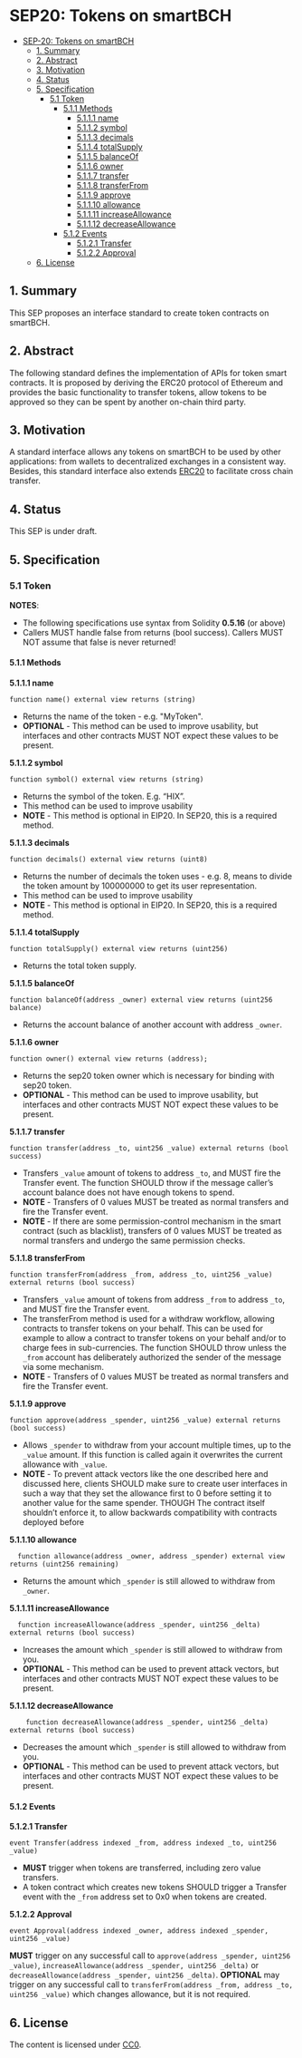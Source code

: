 # SEP20: Tokens on smartBCH

* [SEP-20: Tokens on smartBCH](sep-20.md#sep20-tokens-on-smartbch)
  * [1. Summary](sep-20.md#1--summary)
  * [2. Abstract](sep-20.md#2--abstract)
  * [3. Motivation](sep-20.md#3--motivation)
  * [4. Status](sep-20.md#4--status)
  * [5. Specification](sep-20.md#5--specification)
    * [5.1 Token](sep-20.md#51-token)
      * [5.1.1 Methods](sep-20.md#511-methods)
        * [5.1.1.1 name](sep-20.md#5111-name)
        * [5.1.1.2 symbol](sep-20.md#5112-symbol)
        * [5.1.1.3 decimals](sep-20.md#5113-decimals)
        * [5.1.1.4 totalSupply](sep-20.md#5114-totalsupply)
        * [5.1.1.5 balanceOf](sep-20.md#5115-balanceof)
        * [5.1.1.6 owner](sep-20.md#5116-owner)
        * [5.1.1.7 transfer](sep-20.md#5117-transfer)
        * [5.1.1.8 transferFrom](sep-20.md#5118-transferfrom)
        * [5.1.1.9 approve](sep-20.md#5119-approve)
        * [5.1.1.10 allowance](sep-20.md#51110-allowance)
        * [5.1.1.11 increaseAllowance](sep-20.md#51111-increaseAllowance)
        * [5.1.1.12 decreaseAllowance](sep-20.md#51112-decreaseAllowance)
      * [5.1.2 Events](sep-20.md#512-events)
        * [5.1.2.1 Transfer](sep-20.md#5121-transfer)
        * [5.1.2.2 Approval](sep-20.md#5122-approval)
  * [6. License](sep-20.md#6-license)

## 1.  Summary

This SEP proposes an interface standard to create token contracts on smartBCH.

## 2.  Abstract

The following standard defines the implementation of APIs for token smart contracts. It is proposed by deriving the ERC20 protocol of Ethereum and provides the basic functionality to transfer tokens, allow tokens to be approved so they can be spent by another on-chain third party.

## 3.  Motivation

A standard interface allows any tokens on smartBCH to be used by other applications: from wallets to decentralized exchanges in a consistent way. Besides, this standard interface also extends [ERC20](https://eips.ethereum.org/EIPS/eip-20) to facilitate cross chain transfer.

## 4.  Status

This SEP is under draft.

## 5.  Specification

### 5.1 Token

**NOTES**:

* The following specifications use syntax from Solidity **0.5.16** \(or above\)
* Callers MUST handle false from returns \(bool success\). Callers MUST NOT assume that false is never returned!

#### 5.1.1 Methods

**5.1.1.1 name**

```text
function name() external view returns (string)
```

* Returns the name of the token - e.g. "MyToken".
* **OPTIONAL** - This method can be used to improve usability, but interfaces and other contracts MUST NOT expect these values to be present.

**5.1.1.2 symbol**

```text
function symbol() external view returns (string)
```

* Returns the symbol of the token. E.g. “HIX”.
* This method can be used to improve usability
* **NOTE** - This method is optional in EIP20. In SEP20, this is a required method.

**5.1.1.3 decimals**

```text
function decimals() external view returns (uint8)
```

* Returns the number of decimals the token uses - e.g. 8, means to divide the token amount by 100000000 to get its user representation.
* This method can be used to improve usability
* **NOTE** - This method is optional in EIP20. In SEP20, this is a required method.

**5.1.1.4 totalSupply**

```text
function totalSupply() external view returns (uint256)
```

* Returns the total token supply.

**5.1.1.5 balanceOf**

```text
function balanceOf(address _owner) external view returns (uint256 balance)
```

* Returns the account balance of another account with address `_owner`.

**5.1.1.6 owner**

```text
function owner() external view returns (address);
```

* Returns the sep20 token owner which is necessary for binding with sep20 token.
* **OPTIONAL** - This method can be used to improve usability, but interfaces and other contracts MUST NOT expect these values to be present.

**5.1.1.7 transfer**

```text
function transfer(address _to, uint256 _value) external returns (bool success)
```

* Transfers `_value` amount of tokens to address `_to`, and MUST fire the Transfer event. The function SHOULD throw if the message caller’s account balance does not have enough tokens to spend.
* **NOTE** - Transfers of 0 values MUST be treated as normal transfers and fire the Transfer event.
* **NOTE** - If there are some permission-control mechanism in the smart contract \(such as blacklist\), transfers of 0 values MUST be treated as normal transfers and undergo the same permission checks.

**5.1.1.8 transferFrom**

```text
function transferFrom(address _from, address _to, uint256 _value) external returns (bool success)
```

* Transfers `_value` amount of tokens from address `_from` to address `_to`, and MUST fire the Transfer event.
* The transferFrom method is used for a withdraw workflow, allowing contracts to transfer tokens on your behalf. This can be used for example to allow a contract to transfer tokens on your behalf and/or to charge fees in sub-currencies. The function SHOULD throw unless the `_from` account has deliberately authorized the sender of the message via some mechanism.
* **NOTE** - Transfers of 0 values MUST be treated as normal transfers and fire the Transfer event.

**5.1.1.9 approve**

```text
function approve(address _spender, uint256 _value) external returns (bool success)
```

* Allows `_spender` to withdraw from your account multiple times, up to the `_value` amount. If this function is called again it overwrites the current allowance with `_value`.
* **NOTE** - To prevent attack vectors like the one described here and discussed here, clients SHOULD make sure to create user interfaces in such a way that they set the allowance first to 0 before setting it to another value for the same spender. THOUGH The contract itself shouldn’t enforce it, to allow backwards compatibility with contracts deployed before

**5.1.1.10 allowance**

```text
  function allowance(address _owner, address _spender) external view returns (uint256 remaining)
```

* Returns the amount which `_spender` is still allowed to withdraw from `_owner`.

**5.1.1.11 increaseAllowance**

```text
  function increaseAllowance(address _spender, uint256 _delta) external returns (bool success)
```

* Increases the amount which `_spender` is still allowed to withdraw from you.
* **OPTIONAL** - This method can be used to prevent attack vectors, but interfaces and other contracts MUST NOT expect these values to be present.

**5.1.1.12 decreaseAllowance**

```text
    function decreaseAllowance(address _spender, uint256 _delta) external returns (bool success)
```

* Decreases the amount which `_spender` is still allowed to withdraw from you.
* **OPTIONAL** - This method can be used to prevent attack vectors, but interfaces and other contracts MUST NOT expect these values to be present.

#### 5.1.2 Events

**5.1.2.1 Transfer**

```text
event Transfer(address indexed _from, address indexed _to, uint256 _value)
```

* **MUST** trigger when tokens are transferred, including zero value transfers.
* A token contract which creates new tokens SHOULD trigger a Transfer event with the `_from` address set to 0x0 when tokens are created.

**5.1.2.2 Approval**

```text
event Approval(address indexed _owner, address indexed _spender, uint256 _value)
```

**MUST** trigger on any successful call to `approve(address _spender, uint256 _value)`, `increaseAllowance(address _spender, uint256 _delta)` or `decreaseAllowance(address _spender, uint256 _delta)`.
**OPTIONAL** may trigger on any successful call to `transferFrom(address _from, address _to, uint256 _value)` which changes allowance, but it is not required.

## 6. License

The content is licensed under [CC0](https://creativecommons.org/publicdomain/zero/1.0/).

